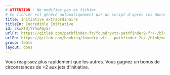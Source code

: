 ```yaml
---
# ATTENTION : Ne modifiez pas ce fichier
# Ce fichier est généré automatiquement par un script d'après les données du module Foundry VTT officiel et de sa traduction
title: Initiative extraordinaire
titleEn: Incredible Initiative
id: 2kwXTUjYYhoAGySr
urlFr: https://gitlab.com/pathfinder-fr/foundryvtt-pathfinder2-fr/-/blob/master/data/feats/2kwXTUjYYhoAGySr.htm
urlEn: https://gitlab.com/hooking/foundry-vtt---pathfinder-2e/-/blob/master/packs/data/feats.db/incredible-initiative.json
group: feats
layout: dons
---
```

Vous réagissez plus rapidement que les autres. Vous gagnez un bonus de circonstances de +2 aux jets d’initiative.


